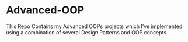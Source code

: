 # Advanced-OOP
This Repo Contains my Advanced OOPs projects which I've implemented using a combination of several Design Patterns and OOP concepts
